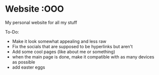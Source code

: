 # Website :OOO

My personal website for all my stuff

To-Do:
- Make it look somewhat appealing and less raw
- Fix the socials that are supposed to be hyperlinks but aren't
- Add some cool pages (like about me or something)
- when the main page is done, make it compatible with as many devices as possible
- add easter eggs
